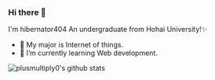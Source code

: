 ### Hi there 👋
I'm hibernator404 An undergraduate from Hohai University!✨ 

- 🔭 My major is Internet of things.
- 🌱 I’m currently learning Web development.

![plusmultiply0's github stats](https://github-readme-stats.vercel.app/api?username=plusmultiply0&count_private=true&show_icons=true)
